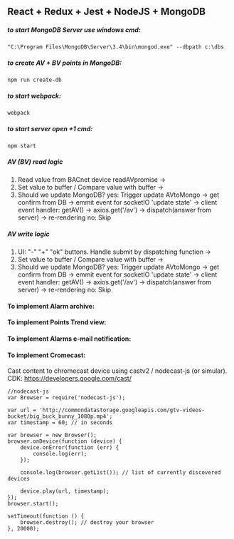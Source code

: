 ## React + Redux + Jest + NodeJS + MongoDB

##### to start MongoDB Server use windows cmd:
```
"C:\Program Files\MongoDB\Server\3.4\bin\mongod.exe" --dbpath c:\dbs
```
##### to create AV + BV points in MongoDB:
```
npm run create-db
```
##### to start webpack:
```
webpack
```
##### to start server open +1 cmd:
```
npm start
```

##### AV (BV) read logic
1. Read value from BACnet device readAVpromise ->
2. Set value to buffer / Compare value with buffer ->
3. Should we update MongoDB? 
    yes: Trigger update AVtoMongo -> get confirm from DB -> emmit event for socketIO 'update state' -> client event handler: getAV() -> axios.get('/av') -> dispatch(answer from server) -> re-rendering
    no: Skip

##### AV write logic
1. UI: "-" "+" "ok" buttons. Handle submit by dispatching function ->
2. Set value to buffer / Compare value with buffer ->
3. Should we update MongoDB? 
    yes: Trigger update AVtoMongo -> get confirm from DB -> emmit event for socketIO 'update state' -> client event handler: getAV() -> axios.get('/av') -> dispatch(answer from server) -> re-rendering
    no: Skip


#### To implement Alarm archive:

#### To implement Points Trend view:

#### To implement Alarms e-mail notification:

#### To implement Cromecast:
Cast content to chromecast device using castv2 / nodecast-js (or simular). 
CDK: https://developers.google.com/cast/
```
//nodecast-js
var Browser = require('nodecast-js');
 
var url = 'http://commondatastorage.googleapis.com/gtv-videos-bucket/big_buck_bunny_1080p.mp4';
var timestamp = 60; // in seconds 
 
var browser = new Browser();
browser.onDevice(function (device) {
    device.onError(function (err) {
        console.log(err);
    });
    
    console.log(browser.getList()); // list of currently discovered devices 
 
    device.play(url, timestamp);
});
browser.start();
 
setTimeout(function () {
    browser.destroy(); // destroy your browser 
}, 20000);
```